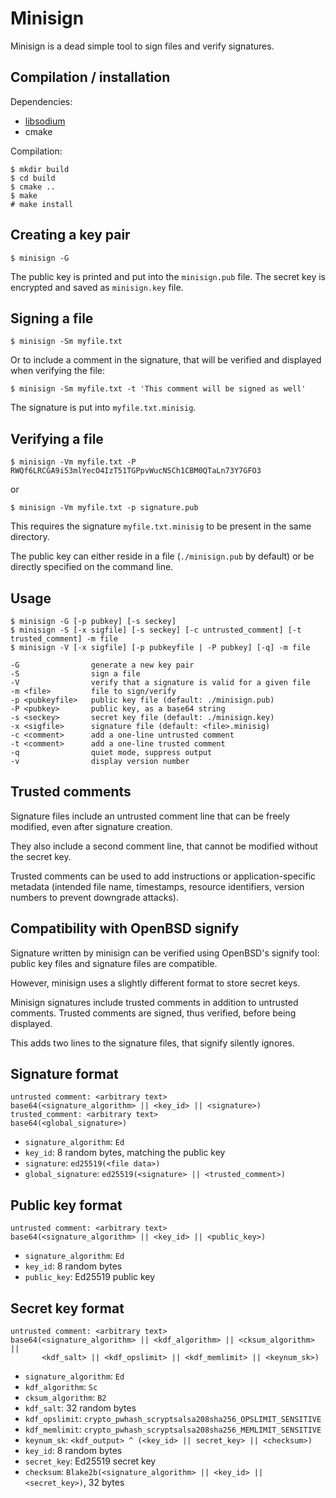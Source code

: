 
Minisign
========

Minisign is a dead simple tool to sign files and verify signatures.

Compilation / installation
--------------------------

Dependencies:
* [libsodium](http://doc.libsodium.org/)
* cmake

Compilation:

    $ mkdir build
    $ cd build
    $ cmake ..
    $ make
    # make install

Creating a key pair
-------------------

    $ minisign -G

The public key is printed and put into the `minisign.pub` file. The secret key
is encrypted and saved as `minisign.key` file.

Signing a file
--------------

    $ minisign -Sm myfile.txt

Or to include a comment in the signature, that will be verified and
displayed when verifying the file:

    $ minisign -Sm myfile.txt -t 'This comment will be signed as well'

The signature is put into `myfile.txt.minisig`.

Verifying a file
----------------

    $ minisign -Vm myfile.txt -P RWQf6LRCGA9i53mlYecO4IzT51TGPpvWucNSCh1CBM0QTaLn73Y7GFO3

or

    $ minisign -Vm myfile.txt -p signature.pub

This requires the signature `myfile.txt.minisig` to be present in the same
directory.

The public key can either reside in a file (`./minisign.pub` by default) or be
directly specified on the command line.

Usage
-----

    $ minisign -G [-p pubkey] [-s seckey]
    $ minisign -S [-x sigfile] [-s seckey] [-c untrusted_comment] [-t trusted_comment] -m file
    $ minisign -V [-x sigfile] [-p pubkeyfile | -P pubkey] [-q] -m file

    -G                generate a new key pair
    -S                sign a file
    -V                verify that a signature is valid for a given file
    -m <file>         file to sign/verify
    -p <pubkeyfile>   public key file (default: ./minisign.pub)
    -P <pubkey>       public key, as a base64 string
    -s <seckey>       secret key file (default: ./minisign.key)
    -x <sigfile>      signature file (default: <file>.minisig)
    -c <comment>      add a one-line untrusted comment
    -t <comment>      add a one-line trusted comment
    -q                quiet mode, suppress output
    -v                display version number

Trusted comments
----------------

Signature files include an untrusted comment line that can be freely
modified, even after signature creation.

They also include a second comment line, that cannot be modified
without the secret key.

Trusted comments can be used to add instructions or application-specific
metadata (intended file name, timestamps, resource identifiers,
version numbers to prevent downgrade attacks).

Compatibility with OpenBSD signify
----------------------------------

Signature written by minisign can be verified using OpenBSD's signify
tool: public key files and signature files are compatible.

However, minisign uses a slightly different format to store secret keys.

Minisign signatures include trusted comments in addition to untrusted
comments. Trusted comments are signed, thus verified, before being
displayed.

This adds two lines to the signature files, that signify silently ignores.

Signature format
----------------

    untrusted comment: <arbitrary text>
    base64(<signature_algorithm> || <key_id> || <signature>)
    trusted_comment: <arbitrary text>
    base64(<global_signature>)

* `signature_algorithm`: `Ed`
* `key_id`: 8 random bytes, matching the public key
* `signature`: `ed25519(<file data>)`
* `global_signature`: `ed25519(<signature> || <trusted_comment>)`

Public key format
-----------------

    untrusted comment: <arbitrary text>
    base64(<signature_algorithm> || <key_id> || <public_key>)

* `signature_algorithm`: `Ed`
* `key_id`: 8 random bytes
* `public_key`: Ed25519 public key

Secret key format
-----------------

    untrusted comment: <arbitrary text>
    base64(<signature_algorithm> || <kdf_algorithm> || <cksum_algorithm> ||
           <kdf_salt> || <kdf_opslimit> || <kdf_memlimit> || <keynum_sk>)

* `signature_algorithm`: `Ed`
* `kdf_algorithm`: `Sc`
* `cksum_algorithm`: `B2`
* `kdf_salt`: 32 random bytes
* `kdf_opslimit`: `crypto_pwhash_scryptsalsa208sha256_OPSLIMIT_SENSITIVE`
* `kdf_memlimit`: `crypto_pwhash_scryptsalsa208sha256_MEMLIMIT_SENSITIVE`
* `keynum_sk`: `<kdf_output> ^ (<key_id> || secret_key> || <checksum>)`
* `key_id`: 8 random bytes
* `secret_key`: Ed25519 secret key
* `checksum`: `Blake2b(<signature_algorithm> || <key_id> || <secret_key>)`, 32 bytes
